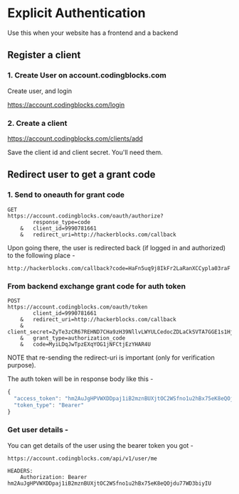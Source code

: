 # Explicit Authentication
Use this when your website has a frontend and a backend

## Register a client
### 1. Create User on account.codingblocks.com
Create user, and login

https://account.codingblocks.com/login

### 2. Create a client

https://account.codingblocks.com/clients/add

Save the client id and client secret. You'll need them.

## Redirect user to get a grant code

### 1. Send to oneauth for grant code

```
GET
https://account.codingblocks.com/oauth/authorize?
        response_type=code
    &   client_id=9990781661
    &   redirect_uri=http://hackerblocks.com/callback
```

Upon going there, the user is redirected back (if logged in and authorized)
to the following place -

```
http://hackerblocks.com/callback?code=HaFn5uq9j8IkFr2LaRanXCCypla03raF
```

### From backend exchange grant code for auth token

```
POST
https://account.codingblocks.com/oauth/token
        client_id=9990781661
    &   redirect_uri=http://hackerblocks.com/callback
    &   client_secret=ZyTe3zCR67REHND7CHa9zH39NllvLWYULCedocZDLaCkSVTA7GGE1s1Hjrgkos09
    &   grant_type=authorization_code
    &   code=MyiLDqJwTpzEXqYOG1jNFCtjEzYHAR4U
```
NOTE that re-sending the redirect-uri is important (only for verification purpose).

The auth token will be in response body like this -

```js
{
  "access_token": "hm2AuJgHPVWXDDpaj1iB2mznBUXjtOC2WSfno1u2hBx75eK8eQOjdu77WD3biyIU",
  "token_type": "Bearer"
}
```

### Get user details -
You can get details of the user using the bearer token you got -

```GET
https://account.codingblocks.com/api/v1/user/me

HEADERS:
    Authorization: Bearer hm2AuJgHPVWXDDpaj1iB2mznBUXjtOC2WSfno1u2hBx75eK8eQOjdu77WD3biyIU
```
